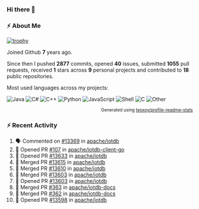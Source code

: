 ### Hi there 👋

### :zap: About Me

[![trophy](https://github-profile-trophy.vercel.app/?username=HTHou&theme=onedark)](https://github.com/ryo-ma/github-profile-trophy)
   
Joined Github **7** years ago.

Since then I pushed **2877** commits, opened **40** issues, submitted **1055** pull requests, received **1** stars across **9** personal projects and contributed to **18** public repositories.

Most used languages across my projects:

![Java](https://img.shields.io/static/v1?style=flat-square&label=%E2%A0%80&color=555&labelColor=%23b07219&message=Java%EF%B8%B189.6%25)
![C#](https://img.shields.io/static/v1?style=flat-square&label=%E2%A0%80&color=555&labelColor=%23178600&message=C%23%EF%B8%B13.9%25)
![C++](https://img.shields.io/static/v1?style=flat-square&label=%E2%A0%80&color=555&labelColor=%23f34b7d&message=C%2B%2B%EF%B8%B12.7%25)
![Python](https://img.shields.io/static/v1?style=flat-square&label=%E2%A0%80&color=555&labelColor=%233572A5&message=Python%EF%B8%B10.7%25)
![JavaScript](https://img.shields.io/static/v1?style=flat-square&label=%E2%A0%80&color=555&labelColor=%23f1e05a&message=JavaScript%EF%B8%B10.5%25)
![Shell](https://img.shields.io/static/v1?style=flat-square&label=%E2%A0%80&color=555&labelColor=%2389e051&message=Shell%EF%B8%B10.4%25)
![C](https://img.shields.io/static/v1?style=flat-square&label=%E2%A0%80&color=555&labelColor=%23555555&message=C%EF%B8%B10.4%25)
![Other](https://img.shields.io/static/v1?style=flat-square&label=%E2%A0%80&color=555&labelColor=%23ededed&message=Other%EF%B8%B11.4%25)

<p align="right"><sub>Generated using <a href="https://github.com/marketplace/actions/profile-readme-stats">teoxoy/profile-readme-stats</a></sub></p>


<!--![](https://github.com/HTHou/HTHou/blob/output/github-contribution-grid-snake.svg)-->

<!--![Haonan Hou's github stats](https://github-readme-stats.vercel.app/api?username=HTHou&count_private=true&show_icons=true&theme=onedark)-->

<!--![Haonan Hou's wakatime stats](https://github-readme-stats.vercel.app/api/wakatime?username=HTHou&layout=compact&theme=onedark)-->

<!--![Top Langs](https://github-readme-stats.vercel.app/api/top-langs/?username=HTHou&theme=onedark&layout=compact)-->

### :zap: Recent Activity
<!--START_SECTION:activity-->
1. 🗣 Commented on [#13369](https://github.com/apache/iotdb/pull/13369#issuecomment-2377236875) in [apache/iotdb](https://github.com/apache/iotdb)
2. 💪 Opened PR [#107](https://github.com/apache/iotdb-client-go/pull/107) in [apache/iotdb-client-go](https://github.com/apache/iotdb-client-go)
3. 💪 Opened PR [#13633](https://github.com/apache/iotdb/pull/13633) in [apache/iotdb](https://github.com/apache/iotdb)
4. 🎉 Merged PR [#13615](https://github.com/apache/iotdb/pull/13615) in [apache/iotdb](https://github.com/apache/iotdb)
5. 🎉 Merged PR [#13610](https://github.com/apache/iotdb/pull/13610) in [apache/iotdb](https://github.com/apache/iotdb)
6. 🎉 Merged PR [#13603](https://github.com/apache/iotdb/pull/13603) in [apache/iotdb](https://github.com/apache/iotdb)
7. 💪 Opened PR [#13603](https://github.com/apache/iotdb/pull/13603) in [apache/iotdb](https://github.com/apache/iotdb)
8. 🎉 Merged PR [#363](https://github.com/apache/iotdb-docs/pull/363) in [apache/iotdb-docs](https://github.com/apache/iotdb-docs)
9. 🎉 Merged PR [#362](https://github.com/apache/iotdb-docs/pull/362) in [apache/iotdb-docs](https://github.com/apache/iotdb-docs)
10. 💪 Opened PR [#13598](https://github.com/apache/iotdb/pull/13598) in [apache/iotdb](https://github.com/apache/iotdb)
<!--END_SECTION:activity-->

<!--
**HTHou/HTHou** is a ✨ _special_ ✨ repository because its `README.md` (this file) appears on your GitHub profile.

Here are some ideas to get you started:

- 🔭 I’m currently working on ...
- 🌱 I’m currently learning ...
- 👯 I’m looking to collaborate on ...
- 🤔 I’m looking for help with ...
- 💬 Ask me about ...
- 📫 How to reach me: ...
- 😄 Pronouns: ...
- ⚡ Fun fact: ...
-->
